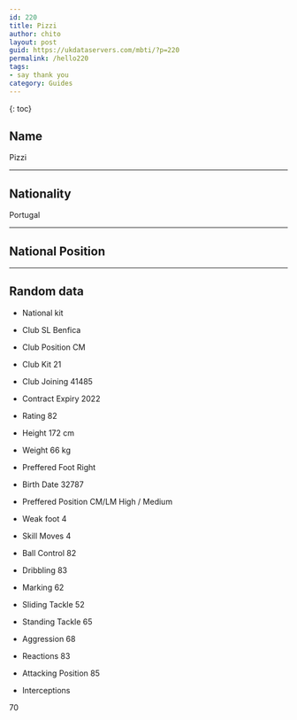 ```yaml
---
id: 220
title: Pizzi
author: chito
layout: post
guid: https://ukdataservers.com/mbti/?p=220
permalink: /hello220
tags:
- say thank you
category: Guides
---
```



{: toc}

## Name  
Pizzi 

* * *

## Nationality  
Portugal 

* * *

## National Position 

* * *

## Random data 

  * National kit 
  * Club 
SL Benfica 

  * Club Position 
CM 

  * Club Kit 
21 

  * Club Joining 
41485 

  * Contract Expiry 
2022 

  * Rating 
82 

  * Height 
172 cm 

  * Weight 
66 kg 

  * Preffered Foot 
Right 

  * Birth Date 
32787 

  * Preffered Position 
CM/LM High / Medium 

  * Weak foot 
4 

  * Skill Moves 
4 

  * Ball Control 
82 

  * Dribbling 
83 

  * Marking 
62 

  * Sliding Tackle 
52 

  * Standing Tackle 
65 

  * Aggression 
68 

  * Reactions 
83 

  * Attacking Position 
85 

  * Interceptions 

70